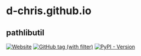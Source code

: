 # d-chris.github.io

## pathlibutil

[![Website](https://img.shields.io/website?url=https%3A%2F%2Fd-chris.github.io%2Fpathlibutil&logo=github&label=Documentation)](https://d-chris.github.io/pathlibutil)
[![GitHub tag (with filter)](https://img.shields.io/github/v/tag/d-chris/pathlibutil?logo=github&label=github)](https://github.com/d-chris/pathlibutil)
[![PyPI - Version](https://img.shields.io/pypi/v/pathlibutil?logo=pypi&logoColor=yellow)](https://pypi.org/project/pathlibutil/)
